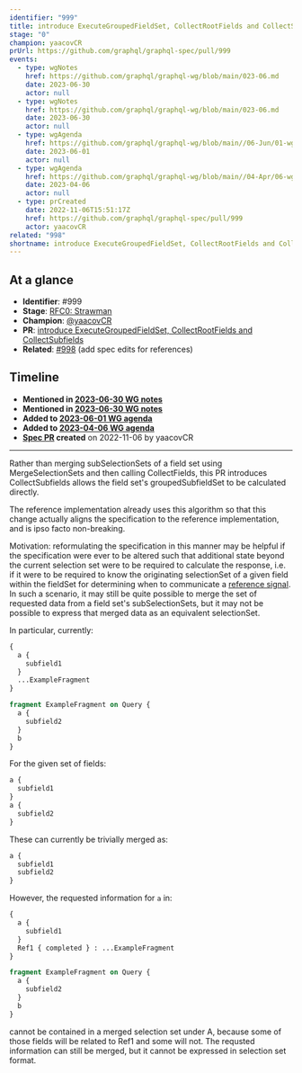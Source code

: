 ```yaml
---
identifier: "999"
title: introduce ExecuteGroupedFieldSet, CollectRootFields and CollectSubfields
stage: "0"
champion: yaacovCR
prUrl: https://github.com/graphql/graphql-spec/pull/999
events:
  - type: wgNotes
    href: https://github.com/graphql/graphql-wg/blob/main/023-06.md
    date: 2023-06-30
    actor: null
  - type: wgNotes
    href: https://github.com/graphql/graphql-wg/blob/main/023-06.md
    date: 2023-06-30
    actor: null
  - type: wgAgenda
    href: https://github.com/graphql/graphql-wg/blob/main//06-Jun/01-wg-primary.md
    date: 2023-06-01
    actor: null
  - type: wgAgenda
    href: https://github.com/graphql/graphql-wg/blob/main//04-Apr/06-wg-primary.md
    date: 2023-04-06
    actor: null
  - type: prCreated
    date: 2022-11-06T15:51:17Z
    href: https://github.com/graphql/graphql-spec/pull/999
    actor: yaacovCR
related: "998"
shortname: introduce ExecuteGroupedFieldSet, CollectRootFields and CollectSubfields
---
```


## At a glance

- **Identifier**: #999
- **Stage**: [RFC0: Strawman](https://github.com/graphql/graphql-spec/blob/main/CONTRIBUTING.md#stage-0-strawman)
- **Champion**: [@yaacovCR](https://github.com/yaacovCR)
- **PR**: [introduce ExecuteGroupedFieldSet, CollectRootFields and CollectSubfields](https://github.com/graphql/graphql-spec/pull/999)
- **Related**: [#998](/rfcs/998) (add spec edits for references)

<!-- BEGIN_CUSTOM_TEXT -->



<!-- END_CUSTOM_TEXT -->

## Timeline

- **Mentioned in [2023-06-30 WG notes](https://github.com/graphql/graphql-wg/blob/main/023-06.md)**
- **Mentioned in [2023-06-30 WG notes](https://github.com/graphql/graphql-wg/blob/main/023-06.md)**
- **Added to [2023-06-01 WG agenda](https://github.com/graphql/graphql-wg/blob/main//06-Jun/01-wg-primary.md)**
- **Added to [2023-04-06 WG agenda](https://github.com/graphql/graphql-wg/blob/main//04-Apr/06-wg-primary.md)**
- **[Spec PR](https://github.com/graphql/graphql-spec/pull/999) created** on 2022-11-06 by yaacovCR

<!-- VERBATIM -->

---

Rather than merging subSelectionSets of a field set using MergeSelectionSets and then calling CollectFields, this PR introduces CollectSubfields allows the field set's groupedSubfieldSet to be calculated directly.

The reference implementation already uses this algorithm so that this change actually aligns the specification to the reference implementation, and is ipso facto non-breaking.

Motivation: reformulating the specification in this manner may be helpful if the specification were ever to be altered such that additional state beyond the current selection set were to be required to calculate the response, i.e. if it were to be required to know the originating selectionSet of a given field within the fieldSet for determining when to communicate a [reference signal](https://github.com/graphql/graphql-spec/pull/998#issue-1435084489). In such a scenario, it may still be quite possible to merge the set of requested data from a field set's subSelectionSets, but it may not be possible to express that merged data as an equivalent selectionSet.

In particular, currently:

```graphql
{
  a {
    subfield1
  }
  ...ExampleFragment
}

fragment ExampleFragment on Query {
  a {
    subfield2
  }
  b
}
```

For the given set of fields:
```graphql
a {
  subfield1
}
a {
  subfield2
}
```

These can currently be trivially merged as:
```graphql
a {
  subfield1
  subfield2
}
```

However, the requested information for `a` in:
```graphql
{
  a {
    subfield1
  }
  Ref1 { completed } : ...ExampleFragment
}

fragment ExampleFragment on Query {
  a {
    subfield2
  }
  b
}
```

cannot be contained in a merged selection set under A, because some of those fields will be related to Ref1 and some will not. The requsted information can still be merged, but it cannot be expressed in selection set format.
